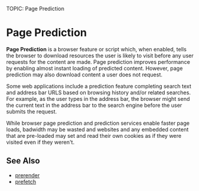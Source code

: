 TOPIC: Page Prediction

# Page Prediction

**Page Prediction** is a browser feature or script which, when enabled, tells the browser to download
resources the user is likely to visit before any user requests for the content are made.
Page prediction improves performance by enabling almost instant loading of predicted
content. However, page prediction may also download content a user does not request.

Some web applications include a prediction feature completing search text and address bar URLS based
on browsing history and/or related searches. For example, as the user types in the
address bar, the browser might send the current text in the address bar to the search
engine before the user submits the request.

While browser page prediction and prediction services enable faster page loads, badwidth
may be wasted and websites and any embedded content that are pre-loaded may set and read
their own cookies as if they were visited even if they weren't.

## See Also

- [prerender](https://wiki.developer.mozilla.org/en-US/docs/Glossary/prerender)
- [prefetch](https://wiki.developer.mozilla.org/en-US/docs/Glossary/Prefetch)
